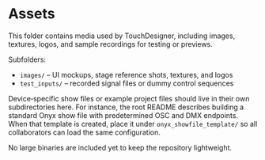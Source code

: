 # Assets

This folder contains media used by TouchDesigner, including images, textures,
logos, and sample recordings for testing or previews.

Subfolders:

- `images/` – UI mockups, stage reference shots, textures, and logos
- `test_inputs/` – recorded signal files or dummy control sequences

Device‑specific show files or example project files should live in their own
subdirectories here. For instance, the root README describes building a
standard Onyx show file with predetermined OSC and DMX endpoints. When that
template is created, place it under `onyx_showfile_template/` so all
collaborators can load the same configuration.

No large binaries are included yet to keep the repository lightweight.

<!-- Example configs live in `config/routing_map.json`, `config/input_aliases.json`, and `config/endpoints.json`. -->
